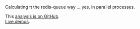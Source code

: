 Calculating π the redis-queue way ... yes, in parallel processes.

<i class="fa fa-fw fa-github"></i>
This [analysis is on GitHub](https://github.com/svenkreiss/databench_examples/tree/master/analyses/fastpi).<br />
<i class="fa fa-fw fa-external-link"></i>
[Live demos](http://databench-examples.trivial.io).
